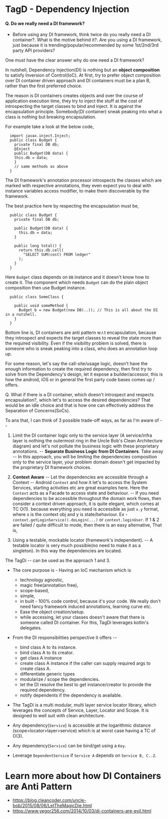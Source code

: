 # TagD - Dependency Injection

#### Q. Do we really need a DI framework?
- Before using any DI framework, think twice do you really need a DI container?. What is the motive
behind it?. Are you using a DI framework, just because it is trending/popular/recommended by some 
1st/2nd/3rd party API providers?

One must have the clear answer why do one need a DI framework?

In nutshell, Dependency Injection(DI) is nothing but an **object composition** to satisfy 
Inversion of Control(IoC). At first, try to prefer object composition over DI container driven 
approach and DI containers must be a plan B, rather than the first preferred choice. 

The reason is DI containers creates objects and over the course of application execution time, 
they try to inject the stuff at the cost of introspecting the target classes to bind and inject. 
It is against the encapsulation principle. Somebody(DI container) sneak peaking into what a class 
is nothing but breaking encapsulation.

For example take a look at the below code,
```
  import javax.inject.Inject;
  public class Budget {
    private final DB db;
    @Inject
    public Budget(DB data) {
    this.db = data;
    }
    // same methods as above
  }
```

The DI framework's annotation processor introspects the classes which are marked with respective
annotations, they even expect you to deal with instance variables access modifier, to make them
discoverable by the framework.

The best practice here by respecting the encapsulation must be,

```
  public class Budget {
    private final DB db;

    public Budget(DB data) {
      this.db = data;
    }

    public long total() {
      return this.db.cell(
        "SELECT SUM(cost) FROM ledger"
      );
    }
  }
```

Here `Budget` class depends on `DB` instance and it doesn't know how to create it. The component
which needs `Budget` can do the plain object composition then use Budget instance.
```
  public class SomeClass {
  
    public void someMethod {
      Budget b = new Budget(new DB(..)); // This is all about the DI in a nutshell.
    }
  }  
```

Bottom line is, DI containers are anti pattern w.r.t encapsulation, because they introspect and
expects the target classes to reveal the state more than the required visibility. Even if the
visibility problem is solved, there is someone who is sneak peaking into a class, who does an 
annotation loop up.

For some reason, let's say the call-site/usage logic, doesn't have the enough information to
create the required dependency, then first try to solve from the Dependency's design, let it expose
a builder/accessor, this is how the android, iOS or in general the first party code bases comes 
up / offers.

Q. What if there is a DI container, which doesn't introspect and respects encapsulation?, which
let's to access the desired dependencies? That would be an idle choice and that is how one can
effectively address the Separation of Concerns(SoCs).

To ans that, I can think of 3 possible trade-off ways, as far as I'm aware of --

1. Limit the DI container logic only to the service layer (A service/infra layer is nothing the 
outermost ring in the Uncle Bob's Clean Architecture diagram) and let's not pollute the business 
logic with these proprietary annotations. -- **Separate Business Logic from DI Containers**.
Take away -- In this approach, you will be limiting the dependencies composition only to the 
service layer, your problem domain doesn't get impacted by the proprietary DI framework choices.

2. **Context Aware** -- Let the dependencies are accessible through a Context -- Android `Context`
and how it let's to access the System Services, starting activities etc are great examples here.
Here the `Context` acts as a Facade to access state and behaviour. 
-- If you need dependencies to be accessible throughout the domain work flows, then consider
   a context driven approach, it is quite elegant, which comes at TC O(1). because everything you
   need is accessible as just `x.y` format, where x is the context obj and y is state/behaviour.
   Ex - `context.getLoginService().doLogin(...)` or `context.loginUser`. 
If 1 & 2 are failed / quite difficult to mode, then there is an easy alternative, That is,

3. Using a testable, mockable locator (framework's independent). -- A testable locator is very
   much possible(no need to make it as a singleton). In this way the dependencies are located.

The TagDi -- can be used as the approach 1 and 3.

- The core purpose is - Having an IoC mechanism which is 
  - technology agnostic, 
  - magic free(annotation free), 
  - scope-based,
  - simple,
  - in built - 100% code control, because it's your code. We really don't need fancy framework
induced annotations, learning curve etc.
  - Ease the object creation/setup. 
  - while accessing, let your classes doesn't aware that there is someone called DI container. 
For this, TagDi leverages kotlin's delegates.

- From the DI responsibilities perspective it offers --
  - bind class A to its instance.
  - bind class A to its creator.
  - get class A instance
  - create class A instance if the caller can supply required args to create class A.
  - differentiate generic types
  - modularize / scope the dependencies.
  - let the DI resolve the best to get instance/creator to provide the required dependency.
  - notify dependents if the dependency is available.

- The TagDi is a multi modular, multi layer service locator library, which leverages the concepts 
of Service, Layer, Locator and Scope. It is designed to well suit with clean architecture.
- Any dependency(`Service`) is accessible at the logarithmic distance (scope>locator>layer>service)
which is at worst case having a TC of O(3).
- Any dependency(`Service`) can be bind/get using a `Key`.
- Leverage `DependentService` if `Service A` depends on `Service B, C..Z`.

# Learn more about how DI Containers are Anti Pattern
  - https://blog.cleancoder.com/uncle-bob/2015/08/06/LetTheMagicDie.html
  - https://www.yegor256.com/2014/10/03/di-containers-are-evil.html